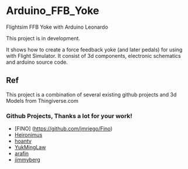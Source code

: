 # Arduino_FFB_Yoke
Flightsim FFB Yoke with Arduino Leonardo

This project is in development.

It shows how to create a force feedback yoke (and later pedals) for using with Flight Simulator.
It consist of 3d components, electronic schematics and arduino source code.

## Ref
This project is a combination of several existing github projects and 3d Models from Thingiverse.com

### Github Projects, Thanks a lot for your work!
* [FINO] (https://github.com/jmriego/Fino)
* [Heironimus](https://github.com/MHeironimus/ArduinoJoystickLibrary)
* [hoantv](https://github.com/hoantv/VNWheel)
* [YukMingLaw](https://github.com/YukMingLaw/ArduinoJoystickWithFFBLibrary) 
* [arafin](https://github.com/araffin/arduino-robust-serial/)
* [jimmyberg](https://github.com/jimmyberg/LowPassFilter)
